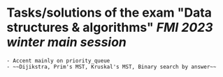 # Tasks/solutions of the exam "Data structures & algorithms" ***FMI 2023 winter*** *main session*
```
- Accent mainly on priority_queue
- ~~Dijikstra, Prim's MST, Kruskal's MST, Binary search by answer~~
```
